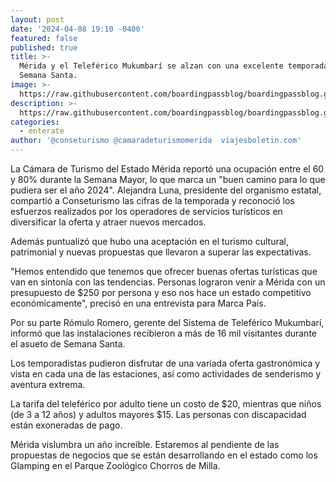 ```yaml
---
layout: post
date: '2024-04-08 19:10 -0400'
featured: false
published: true
title: >-
  Mérida y el Teleférico Mukumbarí se alzan con una excelente temporada de
  Semana Santa. 
image: >-
  https://raw.githubusercontent.com/boardingpassblog/boardingpassblog.github.io/main/assets/images/Merida-SS.jpg
description: >-
  https://raw.githubusercontent.com/boardingpassblog/boardingpassblog.github.io/main/assets/images/Merida-SS.jpg
categories:
  - enterate
author: '@conseturismo @camaradeturismomerida  viajesboletin.com'
---
```


La Cámara de Turismo del Estado Mérida reportó una ocupación entre el 60 y 80% durante la Semana Mayor, lo que marca un "buen camino para lo que pudiera ser el año 2024". 
Alejandra Luna, presidente del organismo estatal, compartió a Conseturismo las cifras de la temporada y reconoció  los esfuerzos realizados por los operadores de servicios turísticos en diversificar la oferta y atraer nuevos mercados.

Además puntualizó que hubo una aceptación en el turismo cultural, patrimonial y nuevas propuestas que llevaron a superar las expectativas. 

"Hemos entendido que tenemos que ofrecer buenas ofertas turísticas que van en sintonía con las tendencias. Personas lograron venir a Mérida con un presupuesto de $250 por persona y eso nos hace un estado competitivo económicamente", precisó en una entrevista para Marca País.

Por su parte Rómulo Romero, gerente del Sistema de Teleférico Mukumbarí, informó que las instalaciones recibieron a más de 16 mil visitantes durante el asueto de Semana Santa. 

Los temporadistas pudieron disfrutar de una variada oferta gastronómica y vista en cada una de las estaciones, así como actividades de senderismo y aventura extrema. 

La tarifa del teleférico por adulto tiene un costo de $20, mientras que niños (de 3 a 12 años) y adultos mayores $15. Las personas con discapacidad están exoneradas de pago.

Mérida vislumbra un año increíble. Estaremos al pendiente de las propuestas de negocios que se están desarrollando en el estado como los Glamping en el Parque Zoológico Chorros de Milla.
